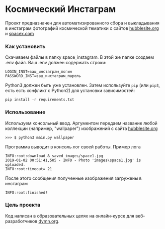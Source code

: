# Космический Инстаграм

Проект предназначен для автоматизированного сбора и выкладывания в инстаграм фотографий космической тематики с сайтов [hubblesite.org](http://hubblesite.org) и [spacex.com](https://www.spacex.com)

### Как установить

Скачиваем файлы в папку space_instagram. В этой же папке создаем .env файл. Ваш .env должен содержать строки:

```
LOGIN_INST=ваш_инстаграм_логин
PASSWORD_INST=ваш_инстаграм_пароль
```

Python3 должен быть уже установлен. 
Затем используйте `pip` (или `pip3`, есть есть конфликт с Python2) для установки зависимостей:
```
pip install -r requirements.txt
```
### Использование

Используем консольный ввод. Аргументом передаем название любой коллекции (например, "wallpaper") изображений с сайта [hubblesite.org](http://hubblesite.org) 

```
>>> $ python3 main.py wallpaper
```

Программа выводит в консоль лог своей работы. Пример лога

```
INFO:root:download & saved images/space1.jpg
2019-01-02 00:51:41,505 - INFO - Photo 'images\space1.jpg' is uploaded.
INFO:root:timeout= 21
```

После этого сообщения полученные изображения загружены в инстаграм

```
INFO:root:finished!
```

### Цель проекта

Код написан в образовательных целях на онлайн-курсе для веб-разработчиков [dvmn.org](https://dvmn.org/).
